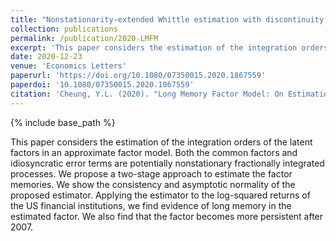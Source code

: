 ```yaml
---
title: "Nonstationarity-extended Whittle estimation with discontinuity: A correction"
collection: publications
permalink: /publication/2020-LMFM
excerpt: 'This paper considers the estimation of the integration orders of the latent factors in an approximate factor model.'
date: 2020-12-23
venue: 'Economics Letters'
paperurl: 'https://doi.org/10.1080/07350015.2020.1867559'
paperdoi: '10.1080/07350015.2020.1867559'
citation: 'Cheung, Y.L. (2020). "Long Memory Factor Model: On Estimation of Factor Memories" <i>Journal of Business & Economic Statistics</i>, accepted.'
---
```

{% include base_path %}

This paper considers the estimation of the integration orders of the latent factors in an approximate factor model. Both the common factors and idiosyncratic error terms are potentially nonstationary fractionally integrated processes. We propose a two-stage approach to estimate the factor memories. We show the consistency and asymptotic normality of the proposed estimator. Applying the estimator to the log-squared returns of the US financial institutions, we find evidence of long memory in the estimated factor. We also find that the factor becomes more persistent after 2007.
